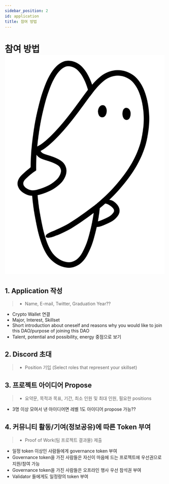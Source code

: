 ```yaml
---
sidebar_position: 2
id: application
title: 참여 방법
---
```


# 참여 방법 ![ilzom_next](../../static/img/ilzom.jpeg)

## 1. **Application 작성**
>  - Name, E-mail, Twitter, Graduation Year??
  - Crypto Wallet 연결
  - Major, Interest, Skillset 
  - Short introduction about oneself and reasons why you would like to join this DAO/purpose of joining this DAO
  - Talent, potential and possibility, energy 중점으로 보기

## 2. **Discord 초대**
>  - Position 기입 (Select roles that represent your skillset)

## 3. **프로젝트 아이디어 Propose**
>  - 요약문, 목적과 목표, 기간, 최소 인원 및 최대 인원, 필요한 positions 
  - 3명 이상 모여서 낸 아이디어면 레벨 1도 아이디어 propose 가능??

## 4. **커뮤니티 활동/기여(정보공유)에 따른 Token 부여**
>  - Proof of Work(팀 프로젝트 결과물) 제출
  - 일정 token 이상인 사람들에게 governance token 부여
  - Governance token을 가진 사람들은 자신이 마음에 드는 프로젝트에 우선권으로 지원/참여 가능
  - Governance token을 가진 사람들은 오프라인 행사 우선 참석권 부여
  - Validator 들에게도 일정량의 token 부여

